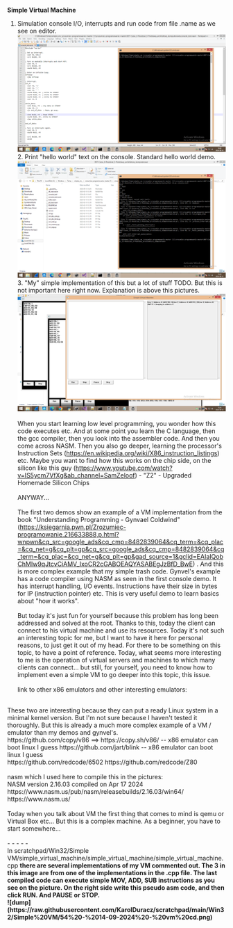 <b>Simple Virtual Machine</b><br />
1. Simulation console I/O, interrupts and run code from file .name as we see on editor.<br />
![dump](https://github.com/KarolDuracz/scratchpad/blob/main/Win32/Simple%20VM/output_vm_console_test.gif?raw=true)
<br />2. Print "hello world" text on the console. Standard hello world demo. <br />
![dump](https://github.com/KarolDuracz/scratchpad/blob/main/Win32/Simple%20VM/output_vm_hello_world.gif?raw=true)
<br />3. "My" simple implementation of this but a lot of stuff TODO. But this is not important here right now. Explanation is above this pictures. <br />
![dump](https://github.com/KarolDuracz/scratchpad/blob/main/Win32/Simple%20VM/output_simple_vm_win32.gif?raw=true)
<br /><br />
When you start learning low level programming, you wonder how this code executes etc. And at some point you learn the C language, then the gcc compiler, then you look into the assembler code. And then you come across NASM. Then you also go deeper, learning the processor's Instruction Sets (https://en.wikipedia.org/wiki/X86_instruction_listings) etc. Maybe you want to find how this works on the chip side, on the silicon like this guy (https://www.youtube.com/watch?v=IS5ycm7VfXg&ab_channel=SamZeloof) - "Z2" - Upgraded Homemade Silicon Chips
<br /><br />
ANYWAY...
<br /><br />
The first two demos show an example of a VM implementation from the book "Understanding Programming - Gynvael Coldwind" (https://ksiegarnia.pwn.pl/Zrozumiec-programowanie,216633888,p.html?wnpwn&cq_src=google_ads&cq_cmp=8482839064&cq_term=&cq_plac=&cq_net=g&cq_plt=gp&cq_src=google_ads&cq_cmp=8482839064&cq_term=&cq_plac=&cq_net=g&cq_plt=gp&gad_source=1&gclid=EAIaIQobChMIw9qJtcvCiAMV_IxoCR2cGABOEAQYASABEgJzBfD_BwE) . And this is more complex example that my simple trash code. Gynvel's example has a code compiler using NASM as seen in the first console demo. It has interrupt handling, I/O events. Instructions have their size in bytes for IP (instruction pointer) etc. This is very useful demo to learn basics about "how it works".
<br /><br />
But today it's just fun for yourself because this problem has long been addressed and solved at the root. Thanks to this, today the client can connect to his virtual machine and use its resources. Today it's not such an interesting topic for me, but I want to have it here for personal reasons, to just get it out of my head. For there to be something on this topic, to have a point of reference. Today, what seems more interesting to me is the operation of virtual servers and machines to which many clients can connect... but still, for yourself, you need to know how to implement even a simple VM to go deeper into this topic, this issue.
<br /><br />
link to other x86 emulators and other interesting emulators:
<br />
These two are interesting because they can put a ready Linux system in a minimal kernel version. But I'm not sure because I haven't tested it thoroughly. But this is already a much more complex example of a VM / emulator than my demos and gynvel's.
<br />
https://github.com/copy/v86 ==> https://copy.sh/v86/ -- x86 emulator can boot linux I guess
https://github.com/jart/blink -- x86 emulator can boot linux I guess
<br />
https://github.com/redcode/6502
https://github.com/redcode/Z80
<br /><br />
nasm which I used here to compile this in the pictures: <br /> 
NASM version 2.16.03 compiled on Apr 17 2024
https://www.nasm.us/pub/nasm/releasebuilds/2.16.03/win64/
https://www.nasm.us/
<br /><br />
Today when you talk about VM the first thing that comes to mind is qemu or Virtual Box etc... But this is a complex machine. As a beginner, you have to start somewhere...
<br /><br />
 - - - - - 
 <br />
 In scratchpad/Win32/Simple VM/simple_virtual_machine/simple_virtual_machine/simple_virtual_machine.cpp
<b>there are several implementations of my VM commented out. The 3 in this image are from one of the implementations in the .cpp file. The last compiled code can execute simple MOV, ADD, SUB instructions as you see on the picture. On the right side write this pseudo asm code, and then click RUN. And PAUSE or STOP.<b/>
 <br />
![dump](https://raw.githubusercontent.com/KarolDuracz/scratchpad/main/Win32/Simple%20VM/54%20-%2014-09-2024%20-%20vm%20cd.png)
